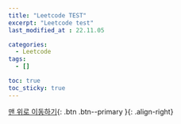 ```yaml
---
title: "Leetcode TEST"
excerpt: "Leetcode test"
last_modified_at : 22.11.05

categories:
  - Leetcode
tags:
  - []

toc: true
toc_sticky: true
---
```



[맨 위로 이동하기](#){: .btn .btn--primary }{: .align-right}